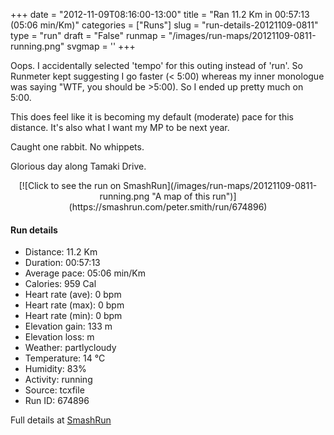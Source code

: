 +++
date = "2012-11-09T08:16:00-13:00"
title = "Ran 11.2 Km in 00:57:13 (05:06 min/Km)"
categories = ["Runs"]
slug = "run-details-20121109-0811"
type = "run"
draft = "False"
runmap = "/images/run-maps/20121109-0811-running.png"
svgmap = '<polyline points="0 58, 0 58, 1 60, 3 59, 6 56, 7 56, 10 51, 11 50, 19 48, 24 50, 26 47, 27 46, 27 45, 31 45, 41 45, 44 46, 47 47, 56 55, 61 56, 66 57, 69 56, 79 54, 82 52, 87 53, 92 54, 97 52, 100 49, 100 48, 97 44, 97 43, 97 40, 98 44, 100 48, 97 52, 92 54, 82 51, 78 54, 64 56, 56 54, 46 47, 43 45, 40 45, 28 45, 27 45, 23 50, 18 47, 15 48, 9 53, 5 57">'
+++

Oops. I accidentally selected 'tempo' for this outing instead of 'run'. So Runmeter kept suggesting I go faster (< 5:00) whereas my inner monologue  was saying "WTF, you should be >5:00). So I ended up pretty much on 5:00. 

This does feel like it is becoming my default (moderate) pace for this distance. It's also what I want my MP to be next year. 

Caught one rabbit. No whippets. 

Glorious day along Tamaki Drive. 

<!--more-->

<center>
[![Click to see the run on SmashRun](/images/run-maps/20121109-0811-running.png "A map of this run")](https://smashrun.com/peter.smith/run/674896)
</center>

#### Run details

* Distance: 11.2 Km
* Duration: 00:57:13
* Average pace: 05:06 min/Km
* Calories: 959 Cal
* Heart rate (ave): 0 bpm
* Heart rate (max): 0 bpm
* Heart rate (min): 0 bpm
* Elevation gain: 133 m
* Elevation loss:  m
* Weather: partlycloudy
* Temperature: 14 &deg;C
* Humidity: 83%
* Activity: running
* Source: tcxfile
* Run ID: 674896

Full details at [SmashRun](https://smashrun.com/peter.smith/run/674896)